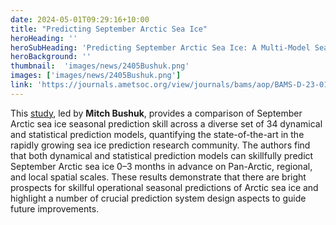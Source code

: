 ```yaml
---
date: 2024-05-01T09:29:16+10:00
title: "Predicting September Arctic Sea Ice"
heroHeading: ''
heroSubHeading: 'Predicting September Arctic Sea Ice: A Multi-Model Seasonal Skill Comparison'
heroBackground: ''
thumbnail:  'images/news/2405Bushuk.png'
images: ['images/news/2405Bushuk.png']
link: 'https://journals.ametsoc.org/view/journals/bams/aop/BAMS-D-23-0163.1/BAMS-D-23-0163.1.xml'
---
```


This [study](https://journals.ametsoc.org/view/journals/bams/aop/BAMS-D-23-0163.1/BAMS-D-23-0163.1.xml), led by **Mitch Bushuk**, provides a comparison of September Arctic sea ice seasonal prediction skill across a diverse set of 34 dynamical and statistical prediction models, quantifying the state-of-the-art in the rapidly growing sea ice prediction research community. The authors find that both dynamical and statistical prediction models can skillfully predict September Arctic sea ice 0–3 months in advance on Pan-Arctic, regional, and local spatial scales. These results demonstrate that there are bright prospects for skillful operational seasonal predictions of Arctic sea ice and highlight a number of crucial prediction system design aspects to guide future improvements.
